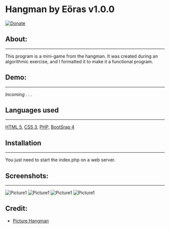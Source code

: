 # Hangman by Eöras v1.0.0
[![Donate](https://img.shields.io/badge/Donate-PayPal-green.svg)](https://paypal.me/PaulDSB/)

## About:
------------
This program is a mini-game from the hangman. It was created during an algorithmic exercise, and I formatted it to make it a functional program.

## Demo:
------------
_Incoming . . ._

## Languages used
------------
[HTML 5][1], [CSS 3][2], [PHP][3], [BootSrap 4][4]

## Installation
------------
You just need to start the index.php on a web server.

## Screenshots:
------------
![Picture1](https://i.goopics.net/lQmPp.jpg)
![Picture1](https://i.goopics.net/EmOPD.jpg)
![Picture1](https://i.goopics.net/b2gaK.jpg)
![Picture1](https://i.goopics.net/WxQ5r.jpg)

## Credit:
* [Picture Hangman][5]

[1]: https://www.w3.org/html/
[2]: https://www.w3.org/Style/CSS/
[3]: http://php.net/manual/en/intro-whatis.php
[4]: https://getbootstrap.com/docs/4.0/getting-started/introduction/
[5]: http://www.flashbynight.com/tutes/hangmanhtml5/